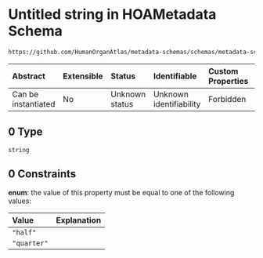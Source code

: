 # Untitled string in HOAMetadata Schema

```txt
https://github.com/HumanOrganAtlas/metadata-schemas/schemas/metadata-schemas.json#/$defs/PublicScanMetadata/properties/acquisition/anyOf/0
```



| Abstract            | Extensible | Status         | Identifiable            | Custom Properties | Additional Properties | Access Restrictions | Defined In                                                                   |
| :------------------ | :--------- | :------------- | :---------------------- | :---------------- | :-------------------- | :------------------ | :--------------------------------------------------------------------------- |
| Can be instantiated | No         | Unknown status | Unknown identifiability | Forbidden         | Allowed               | none                | [metadata-schema.json\*](../out/metadata-schema.json "open original schema") |

## 0 Type

`string`

## 0 Constraints

**enum**: the value of this property must be equal to one of the following values:

| Value       | Explanation |
| :---------- | :---------- |
| `"half"`    |             |
| `"quarter"` |             |
